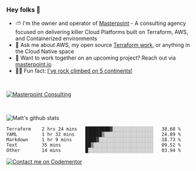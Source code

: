 

### Hey folks 👋



- ⛅️ I'm the owner and operator of [Masterpoint](https://masterpoint.io) - A consulting agency focused on delivering killer Cloud Platforms built on Terraform, AWS, and Containerized environments
- 💬 Ask me about AWS, my open source [Terraform work](https://github.com/masterpointio?q=terraform&type=&language=hcl), or anything in the Cloud Native space
- 🔨 Want to work together on an upcoming project? Reach out via [masterpoint.io](https://masterpoint.io)
- 🧗‍♂️ Fun fact: [I've rock climbed on 5 continents!](https://www.rockandice.com/videos/weekend-whippers/weekend-whipper-gunning-for-it-on-south-six-shooter/)

<br>


[![Masterpoint Consulting](https://masterpoint-public.s3.us-west-2.amazonaws.com/Logo-medium.png)](https://masterpoint.io)

<br>

![Matt's github stats](https://github-readme-stats.vercel.app/api?username=Gowiem&count_private=true&theme=cobalt&show_icons=true)

<!--START_SECTION:waka-->

```text
Terraform    2 hrs 24 mins   █████████▓░░░░░░░░░░░░░░░   38.68 %
YAML         1 hr 32 mins    ██████▒░░░░░░░░░░░░░░░░░░   24.89 %
Markdown     1 hr 9 mins     ████▓░░░░░░░░░░░░░░░░░░░░   18.73 %
Text         35 mins         ██▒░░░░░░░░░░░░░░░░░░░░░░   09.52 %
Other        14 mins         █░░░░░░░░░░░░░░░░░░░░░░░░   03.94 %
```

<!--END_SECTION:waka-->

[![Contact me on Codementor](https://www.codementor.io/m-badges/gowiem/find-me-on-cm-b.svg)](https://www.codementor.io/@gowiem?refer=badge)
